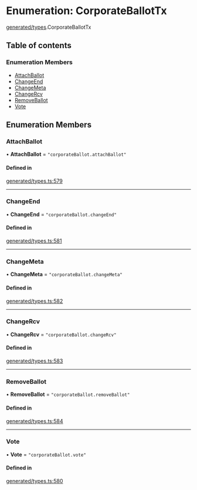 # Enumeration: CorporateBallotTx

[generated/types](../wiki/generated.types).CorporateBallotTx

## Table of contents

### Enumeration Members

- [AttachBallot](../wiki/generated.types.CorporateBallotTx#attachballot)
- [ChangeEnd](../wiki/generated.types.CorporateBallotTx#changeend)
- [ChangeMeta](../wiki/generated.types.CorporateBallotTx#changemeta)
- [ChangeRcv](../wiki/generated.types.CorporateBallotTx#changercv)
- [RemoveBallot](../wiki/generated.types.CorporateBallotTx#removeballot)
- [Vote](../wiki/generated.types.CorporateBallotTx#vote)

## Enumeration Members

### AttachBallot

• **AttachBallot** = ``"corporateBallot.attachBallot"``

#### Defined in

[generated/types.ts:579](https://github.com/PolymeshAssociation/polymesh-sdk/blob/fe2e6dd1/src/generated/types.ts#L579)

___

### ChangeEnd

• **ChangeEnd** = ``"corporateBallot.changeEnd"``

#### Defined in

[generated/types.ts:581](https://github.com/PolymeshAssociation/polymesh-sdk/blob/fe2e6dd1/src/generated/types.ts#L581)

___

### ChangeMeta

• **ChangeMeta** = ``"corporateBallot.changeMeta"``

#### Defined in

[generated/types.ts:582](https://github.com/PolymeshAssociation/polymesh-sdk/blob/fe2e6dd1/src/generated/types.ts#L582)

___

### ChangeRcv

• **ChangeRcv** = ``"corporateBallot.changeRcv"``

#### Defined in

[generated/types.ts:583](https://github.com/PolymeshAssociation/polymesh-sdk/blob/fe2e6dd1/src/generated/types.ts#L583)

___

### RemoveBallot

• **RemoveBallot** = ``"corporateBallot.removeBallot"``

#### Defined in

[generated/types.ts:584](https://github.com/PolymeshAssociation/polymesh-sdk/blob/fe2e6dd1/src/generated/types.ts#L584)

___

### Vote

• **Vote** = ``"corporateBallot.vote"``

#### Defined in

[generated/types.ts:580](https://github.com/PolymeshAssociation/polymesh-sdk/blob/fe2e6dd1/src/generated/types.ts#L580)
